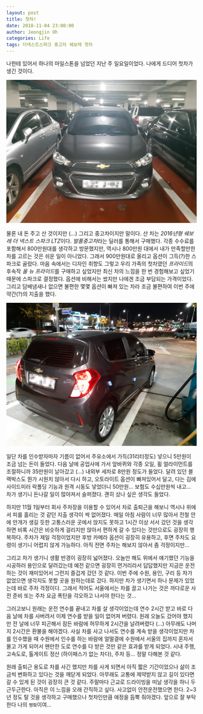 ```yaml
---
layout: post
title: 첫차!
date: 2018-11-04 23:00:00
author: Jeongjin Oh
categories: Life
tags: 더넥스트스파크 중고차 쉐보레 첫차
---
```


나한테 있어서 하나의 마일스톤을 넘었던 지난 주 일요일이었다. 나에게 드디어 첫차가 생긴 것이다.

![2016년형 쉐보레 더 넥스트 스파크 LTZ](/images/2018-11-4-My-First-Car/1.jpg)

물론 내 돈 주고 산 것이지만 (...) 그리고 중고차이지만 말이다. 산 차는 *2016년형 쉐보레 더 넥스트 스파크 LTZ*이다. *발품중고차*라는 딜러를 통해서 구매했다. 각종 수수료를 포함해서 800만원대를 생각하고 방문했지만, 역시나 800만원 대에서 내가 만족할만한 차를 고르는 것은 쉬운 일이 아니었다. 그래서 900만원대로 올리고 옵션이 그득(?)한 스파크로 골랐다. 마음 속에서는 디자인 취향도 그렇고 우리 가족의 첫차였던 *프라이드*의 후속작 *올 뉴 프라이드*를 구매하고 싶었지만 최신 차의 느낌을 한 번 경험해보고 싶었기 때문에 스파크로 결정했다. 옵션에 비해서는 쌌지만 나에겐 조금 부담되는 가격이었다. 그리고 담배냄새나 없으면 불편한 몇몇 옵션이 빠져 있는 차라 조금 불편하여 이번 주에 약간(?)의 지출을 했다.

![첫 주유를 셀프주유소에서](/images/2018-11-4-My-First-Car/2.jpg)

일단 차를 인수받자마자 기름이 없어서 주유소에서 가득(31리터정도) 넣으니 5만원이 조금 넘는 돈이 들었다. 다음 날에 공업사에 가서 앞바퀴와 각종 오일, 휠 얼라이먼트를 조절하니까 35만원이 날아갔고 (...) 내외부 세차로 8만원 정도가 들었다. 달려 있던 블랙박스도 뭔가 시원치 않아서 다시 하고, 오토라이트 옵션이 빠져있어서 달고, 다는 김에 사이드미러 락폴딩 기능과 원격 시동도 넣었더니 50만원... 보험도 수십만원씩 내고... 차가 생기니 돈나갈 일이 많아져서 슬퍼졌다. 괜히 샀나 싶은 생각도 들었다.

하지만 11월 1일부터 회사 주차장을 이용할 수 있어서 차로 출퇴근을 해보니 역시나 위에서 피를 흘리는 것 같던 지출 생각이 싹 없어졌다. 매일 아침 사람이 너무 많아서 전철 안에 안개가 생길 듯한 고통스러운 곳에서 앉지도 못하고 1시간 이상 서서 갔던 것을 생각하면 비록 시간은 비슷하게 걸리지만 앉아서 편하게 갈 수 있다는 것만으로도 굉장히 행복하다. 주차가 제일 걱정이었지만 후방 카메라 옵션이 굉장히 유용하고, 후면 주차도 요령이 생기니 어렵지 않게 가능하다. 아직 전면 주차는 해보지 않아서 좀 걱정이지만...

그리고 차가 생기니 생활 반경이 굉장히 넓어졌다. 오늘만 해도 위에서 얘기했던 기능을 시공하러 용인으로 달려갔는데 예전 같으면 굉장히 먼거리라서 답답했지만 지금은 운전하는 것이 재미있어서 그런지 즐겁게 갔던 것 같다. 이번 주에 수원, 용인, 구리 등 차가 없었으면 생각지도 못할 곳을 원하는데로 갔다. 하지만 차가 생기면서 하나 문제가 있었는데 바로 주차 걱정이다. 그래서 적어도 서울에서는 차를 끌고 나가는 것은 까다로운 사전 준비 또는 주차 요금 폭탄을 각오하고 나서야 한다는 것...

그러고보니 원래는 운전 연수를 끝내고 차를 살 생각이었는데 연수 2시간 받고 바로 다음 날에 차를 사버려서 이제 연수를 받을 일이 없어져 버렸다. 원래 오늘도 갔어야 했지만 전 날에 너무 피곤해서 잠든 바람에 허무하게 2시간을 날려버렸다 (...) 아무래도 나머지 2시간은 환불을 해야겠다. 사실 차를 사고 나서도 연수를 계속 받을 생각이었지만 차를 인수했을 때 수원에서 인수를 하는 바람에 얼떨결에 수원에서 서울의 집까지 혼자서 몰고 가게 되어서 왠만한 도로 연수를 다 받은 것만 같은 효과를 받게 되었다. 시내 주행, 고속도로, 톨게이트 정산 (하이패스가 없는 차다), 주차 등... 정말 다해본 것 같다.

원래 출퇴근 용도로 차를 사긴 했지만 차를 사게 되면서 아직 짧은 기간이었으나 삶이 조금씩 변화하고 있다는 것을 깨닫게 되었다. 아무래도 교통에 제약받지 않고 길이 있다면 갈 수 있게 된 것이 굉장히 큰 것 같다. 주말마다 근교로 드라이빙을 떠날 생각을 하니 두근두근한다. 아직은 이 느낌을 오래 간직하고 싶다. 사고없이 안전운전했으면 한다. 2~3년 정도 탈 것을 생각하고 구매했으나 첫차인만큼 애정을 듬뿍 줘야겠다. 앞으로 잘 부탁한다 나의 `쩡팤`이여...